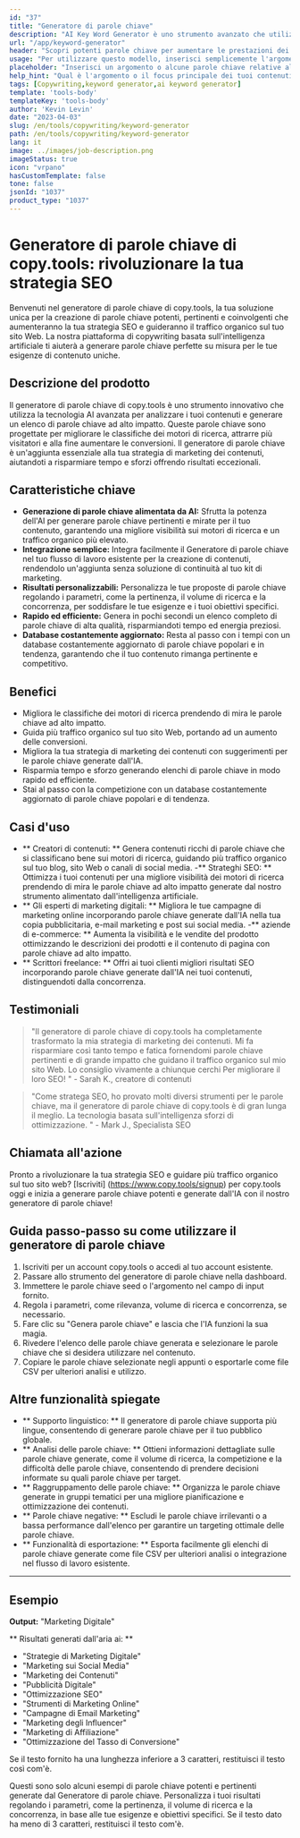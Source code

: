 ```yaml
---
id: "37"
title: "Generatore di parole chiave"
description: "AI Key Word Generator è uno strumento avanzato che utilizza l'intelligenza artificiale per generare parole chiave pertinenti e potenti per i tuoi contenuti.  Ti aiuta a scoprire parole chiave uniche e ad alte prestazioni per ottimizzare i post del blog, gli articoli e altri contenuti online per una migliore visibilità e coinvolgimento."
url: "/app/keyword-generator"
header: "Scopri potenti parole chiave per aumentare le prestazioni dei tuoi contenuti."
usage: "Per utilizzare questo modello, inserisci semplicemente l'argomento del contenuto o alcune parole chiave correlate.  Il generatore di parole chiave AI genererà quindi un elenco di parole chiave pertinenti e ad alte prestazioni per ottimizzare i contenuti per una migliore visibilità e coinvolgimento."
placeholder: "Inserisci un argomento o alcune parole chiave relative al tuo contenuto, ad esempio marketing digitale, travel blogging o consigli di fitness."
help_hint: "Qual è l'argomento o il focus principale dei tuoi contenuti?  Fornire alcune parole chiave correlate e genereremo un elenco di potenti parole chiave per migliorare le prestazioni dei tuoi contenuti."
tags: [Copywriting,keyword generator,ai keyword generator]
template: 'tools-body'
templateKey: 'tools-body'
author: 'Kevin Levin'
date: "2023-04-03"
slug: /en/tools/copywriting/keyword-generator
path: /en/tools/copywriting/keyword-generator
lang: it
image: ../images/job-description.png
imageStatus: true
icon: "vrpano"
hasCustomTemplate: false
tone: false
jsonId: "1037"
product_type: "1037"
---
```

# Generatore di parole chiave di copy.tools: rivoluzionare la tua strategia SEO

Benvenuti nel generatore di parole chiave di copy.tools, la tua soluzione unica per la creazione di parole chiave potenti, pertinenti e coinvolgenti che aumenteranno la tua strategia SEO e guideranno il traffico organico sul tuo sito Web.  La nostra piattaforma di copywriting basata sull'intelligenza artificiale ti aiuterà a generare parole chiave perfette su misura per le tue esigenze di contenuto uniche.

## Descrizione del prodotto

Il generatore di parole chiave di copy.tools è uno strumento innovativo che utilizza la tecnologia AI avanzata per analizzare i tuoi contenuti e generare un elenco di parole chiave ad alto impatto.  Queste parole chiave sono progettate per migliorare le classifiche dei motori di ricerca, attrarre più visitatori e alla fine aumentare le conversioni.  Il generatore di parole chiave è un'aggiunta essenziale alla tua strategia di marketing dei contenuti, aiutandoti a risparmiare tempo e sforzi offrendo risultati eccezionali.

## Caratteristiche chiave

- **Generazione di parole chiave alimentata da AI:** Sfrutta la potenza dell'AI per generare parole chiave pertinenti e mirate per il tuo contenuto, garantendo una migliore visibilità sui motori di ricerca e un traffico organico più elevato.
- **Integrazione semplice:** Integra facilmente il Generatore di parole chiave nel tuo flusso di lavoro esistente per la creazione di contenuti, rendendolo un'aggiunta senza soluzione di continuità al tuo kit di marketing.
- **Risultati personalizzabili:** Personalizza le tue proposte di parole chiave regolando i parametri, come la pertinenza, il volume di ricerca e la concorrenza, per soddisfare le tue esigenze e i tuoi obiettivi specifici.
- **Rapido ed efficiente:** Genera in pochi secondi un elenco completo di parole chiave di alta qualità, risparmiandoti tempo ed energia preziosi.
- **Database costantemente aggiornato:** Resta al passo con i tempi con un database costantemente aggiornato di parole chiave popolari e in tendenza, garantendo che il tuo contenuto rimanga pertinente e competitivo.

## Benefici

- Migliora le classifiche dei motori di ricerca prendendo di mira le parole chiave ad alto impatto.
 - Guida più traffico organico sul tuo sito Web, portando ad un aumento delle conversioni.
 - Migliora la tua strategia di marketing dei contenuti con suggerimenti per le parole chiave generate dall'IA.
 - Risparmia tempo e sforzo generando elenchi di parole chiave in modo rapido ed efficiente.
 - Stai al passo con la competizione con un database costantemente aggiornato di parole chiave popolari e di tendenza.

## Casi d'uso

- ** Creatori di contenuti: ** Genera contenuti ricchi di parole chiave che si classificano bene sui motori di ricerca, guidando più traffico organico sul tuo blog, sito Web o canali di social media.
 -** Strateghi SEO: ** Ottimizza i tuoi contenuti per una migliore visibilità dei motori di ricerca prendendo di mira le parole chiave ad alto impatto generate dal nostro strumento alimentato dall'intelligenza artificiale.
 - ** Gli esperti di marketing digitali: ** Migliora le tue campagne di marketing online incorporando parole chiave generate dall'IA nella tua copia pubblicitaria, e-mail marketing e post sui social media.
 -** aziende di e-commerce: ** Aumenta la visibilità e le vendite del prodotto ottimizzando le descrizioni dei prodotti e il contenuto di pagina con parole chiave ad alto impatto.
 - ** Scrittori freelance: ** Offri ai tuoi clienti migliori risultati SEO incorporando parole chiave generate dall'IA nei tuoi contenuti, distinguendoti dalla concorrenza.

## Testimoniali

> "Il generatore di parole chiave di copy.tools ha completamente trasformato la mia strategia di marketing dei contenuti. Mi fa risparmiare così tanto tempo e fatica fornendomi parole chiave pertinenti e di grande impatto che guidano il traffico organico sul mio sito Web. Lo consiglio vivamente a chiunque cerchi  Per migliorare il loro SEO! "  - Sarah K., creatore di contenuti

> "Come stratega SEO, ho provato molti diversi strumenti per le parole chiave, ma il generatore di parole chiave di copy.tools è di gran lunga il meglio. La tecnologia basata sull'intelligenza  sforzi di ottimizzazione. "  - Mark J., Specialista SEO

## Chiamata all'azione

Pronto a rivoluzionare la tua strategia SEO e guidare più traffico organico sul tuo sito web?  [Iscriviti] (https://www.copy.tools/signup) per copy.tools oggi e inizia a generare parole chiave potenti e generate dall'IA con il nostro generatore di parole chiave!

## Guida passo-passo su come utilizzare il generatore di parole chiave

1. Iscriviti per un account copy.tools o accedi al tuo account esistente.
 2. Passare allo strumento del generatore di parole chiave nella dashboard.
 3. Immettere le parole chiave seed o l'argomento nel campo di input fornito.
 4. Regola i parametri, come rilevanza, volume di ricerca e concorrenza, se necessario.
 5. Fare clic su "Genera parole chiave" e lascia che l'IA funzioni la sua magia.
 6. Rivedere l'elenco delle parole chiave generata e selezionare le parole chiave che si desidera utilizzare nel contenuto.
 7. Copiare le parole chiave selezionate negli appunti o esportarle come file CSV per ulteriori analisi e utilizzo.

## Altre funzionalità spiegate

- ** Supporto linguistico: ** Il generatore di parole chiave supporta più lingue, consentendo di generare parole chiave per il tuo pubblico globale.
 - ** Analisi delle parole chiave: ** Ottieni informazioni dettagliate sulle parole chiave generate, come il volume di ricerca, la competizione e la difficoltà delle parole chiave, consentendo di prendere decisioni informate su quali parole chiave per target.
 - ** Raggruppamento delle parole chiave: ** Organizza le parole chiave generate in gruppi tematici per una migliore pianificazione e ottimizzazione dei contenuti.
 - ** Parole chiave negative: ** Escludi le parole chiave irrilevanti o a bassa performance dall'elenco per garantire un targeting ottimale delle parole chiave.
 - ** Funzionalità di esportazione: ** Esporta facilmente gli elenchi di parole chiave generate come file CSV per ulteriori analisi o integrazione nel flusso di lavoro esistente.

---

## Esempio

**Output:** "Marketing Digitale"

** Risultati generati dall'aria ai: **

- "Strategie di Marketing Digitale"
- "Marketing sui Social Media"
- "Marketing dei Contenuti"
- "Pubblicità Digitale"
- "Ottimizzazione SEO"
- "Strumenti di Marketing Online"
- "Campagne di Email Marketing"
- "Marketing degli Influencer"
- "Marketing di Affiliazione"
- "Ottimizzazione del Tasso di Conversione"

Se il testo fornito ha una lunghezza inferiore a 3 caratteri, restituisci il testo così com'è.

Questi sono solo alcuni esempi di parole chiave potenti e pertinenti generate dal Generatore di parole chiave. Personalizza i tuoi risultati regolando i parametri, come la pertinenza, il volume di ricerca e la concorrenza, in base alle tue esigenze e obiettivi specifici. Se il testo dato ha meno di 3 caratteri, restituisci il testo com'è.
